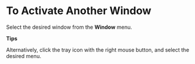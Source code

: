 # To Activate Another Window

Select the desired window from the **Window** menu.

**Tips**

Alternatively, click the tray icon with the right mouse button, and select
the desired menu.